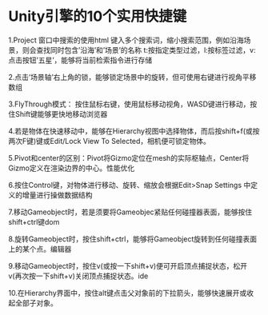 
# Unity引擎的10个实用快捷键

1.Project 窗口中搜索的使用html
键入多个搜索词，缩小搜索范围，例如沿海场景，则会查找同时包含’沿海’和’场景’的名称
t:按指定类型过滤，l:按标签过滤，v:
点击按钮’五星’，能够将当前检索指令进行存储

2.点击‘场景轴’右上角的锁，能够锁定场景中的旋转，但可使用右键进行视角平移数组

3.FlyThrough模式： 按住鼠标右键，使用鼠标移动视角，WASD键进行移动，按住Shift键能够更快地移动浏览器

4.若是物体在快速移动中，能够在Hierarchy视图中选择物体，而后按shift+f(或按两次F键)键或Edit/Lock View To Selected，相机便可锁定物体。

5.Pivot和center的区别：Pivot将Gizmo定位在mesh的实际枢轴点，Center将Gizmo定义在渲染边界的中心。性能优化

6.按住Control键，对物体进行移动、旋转、缩放会根据Edit>Snap Settings 中定义的增量进行操做数据结构

7.移动Gameobject时，若是须要将Gameobjec紧贴任何碰撞器表面，能够按住shift+ctrl键dom

8.旋转Gameobject时，按住shift+ctrl，能够将Gameobject旋转到任何碰撞表面上的某个点。编辑器

9.移动Gameobject时，按住v(或按一下shift+v)便可开启顶点捕捉状态，松开v(再次按一下shift+v)关闭顶点捕捉状态。ide

10.在Hierarchy界面中，按住alt键点击父对象前的下拉箭头，能够快速展开或收起全部子对象。